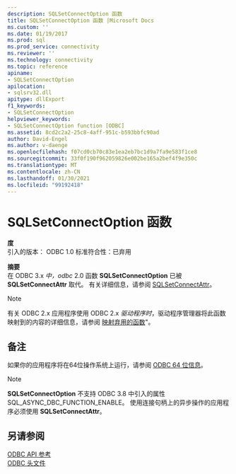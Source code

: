 ```yaml
---
description: SQLSetConnectOption 函数
title: SQLSetConnectOption 函数 |Microsoft Docs
ms.custom: ''
ms.date: 01/19/2017
ms.prod: sql
ms.prod_service: connectivity
ms.reviewer: ''
ms.technology: connectivity
ms.topic: reference
apiname:
- SQLSetConnectOption
apilocation:
- sqlsrv32.dll
apitype: dllExport
f1_keywords:
- SQLSetConnectOption
helpviewer_keywords:
- SQLSetConnectOption function [ODBC]
ms.assetid: 8cd2c2a2-25c8-4aff-951c-b593bbfc90ad
author: David-Engel
ms.author: v-daenge
ms.openlocfilehash: f07cd0cb70c83e1ea2eb7bc1d9a7fa9e583f1ce8
ms.sourcegitcommit: 33f0f190f962059826e002be165a2bef4f9e350c
ms.translationtype: MT
ms.contentlocale: zh-CN
ms.lasthandoff: 01/30/2021
ms.locfileid: "99192418"
---
```

# <a name="sqlsetconnectoption-function"></a>SQLSetConnectOption 函数
**度**  
 引入的版本： ODBC 1.0 标准符合性：已弃用  
  
 **摘要**  
 在 ODBC 3.x *中，odbc* 2.0 函数 **SQLSetConnectOption** 已被 **SQLSetConnectAttr** 取代。 有关详细信息，请参阅 [SQLSetConnectAttr](../../../odbc/reference/syntax/sqlsetconnectattr-function.md)。  
  
> [!NOTE]
>  有关 ODBC 2.x 应用程序使用 ODBC 2.x *驱动程序时*，驱动程序管理器将此函数映射到的内容的详细信息，请参阅 [映射弃用的函数](../../../odbc/reference/appendixes/mapping-deprecated-functions.md)"。  
  
## <a name="remarks"></a>备注  
 如果你的应用程序将在64位操作系统上运行，请参阅 [ODBC 64 位信息](../../../odbc/reference/odbc-64-bit-information.md)。  
  
> [!NOTE]  
>  **SQLSetConnectOption** 不支持 ODBC 3.8 中引入的属性 SQL_ASYNC_DBC_FUNCTION_ENABLE。 使用连接句柄上的异步操作的应用程序必须使用 **SQLSetConnectAttr**。  
  
## <a name="see-also"></a>另请参阅  
 [ODBC API 参考](../../../odbc/reference/syntax/odbc-api-reference.md)   
 [ODBC 头文件](../../../odbc/reference/install/odbc-header-files.md)
